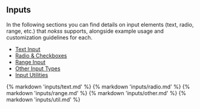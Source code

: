 <section>

# Inputs

In the following sections you can find details on input elements (text, radio, range, etc.) that _nokss_ supports,
alongside example usage and customization guidelines for each.

- [Text Input](#text-input)
- [Radio & Checkboxes](#radio--checkboxes)
- [Range Input](#range-input)
- [Other Input Types](#other-input-types)
- [Input Utilities](#input-utilities)

</section>

{% markdown 'inputs/text.md' %}
{% markdown 'inputs/radio.md' %}
{% markdown 'inputs/range.md' %}
{% markdown 'inputs/other.md' %}
{% markdown 'inputs/util.md' %}
